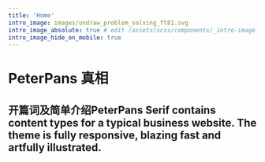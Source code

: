 ```yaml
---
title: 'Home'
intro_image: images/undraw_problem_solving_ft81.svg
intro_image_absolute: true # edit /assets/scss/components/_intro-image.scss for full control
intro_image_hide_on_mobile: true
---
```


# PeterPans 真相

## 开篇词及简单介绍PeterPans Serif contains content types for a typical business website. The theme is fully responsive, blazing fast and artfully illustrated.
